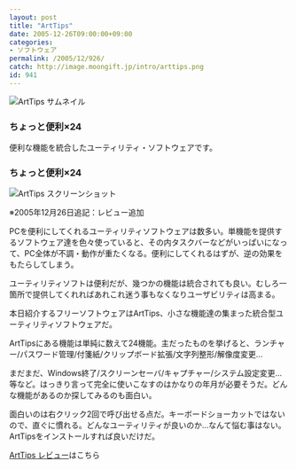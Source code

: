 ```yaml
---
layout: post
title: "ArtTips"
date: 2005-12-26T09:00:00+09:00
categories:
- ソフトウェア
permalink: /2005/12/926/
catch: http://image.moongift.jp/intro/arttips.png
id: 941
---
```

 ![ArtTips サムネイル](http://image.moongift.jp/intro/arttips.t.png "ArtTips サムネイル")
  

### ちょっと便利×24
  
便利な機能を統合したユーティリティ・ソフトウェアです。  
<!--more-->  

### ちょっと便利×24
  

![ArtTips スクリーンショット](http://image.moongift.jp/intro/arttips.png "ArtTips スクリーンショット")

  

※2005年12月26日追記：レビュー追加

  

PCを便利にしてくれるユーティリティソフトウェアは数多い。単機能を提供するソフトウェア達を色々使っていると、その内タスクバーなどがいっぱいになって、PC全体が不調・動作が重たくなる。便利にしてくれるはずが、逆の効果をもたらしてしまう。

  

ユーティリティソフトは便利だが、幾つかの機能は統合されても良い。むしろ一箇所で提供してくれればあれこれ迷う事もなくなりユーザビリティは高まる。

  

本日紹介するフリーソフトウェアはArtTips、小さな機能達の集まった統合型ユーティリティソフトウェアだ。

  

ArtTipsにある機能は単純に数えて24機能。主だったものを挙げると、ランチャー/パスワード管理/付箋紙/クリップボード拡張/文字列整形/解像度変更…

  

まだまだ、Windows終了/スクリーンセーバ/キャプチャー/システム設定変更…等など。はっきり言って完全に使いこなすのはかなりの年月が必要そうだ。どんな機能があるのか探してみるのも面白い。

  

面白いのは右クリック2回で呼び出せる点だ。キーボードショーカットではないので、直ぐに慣れる。どんなユーティリティが良いのか…なんて悩む事はない。ArtTipsをインストールすれば良いだけだ。

  

[ArtTips レビュー](http://fw.moongift.jp/review/i-948.html)はこちら

